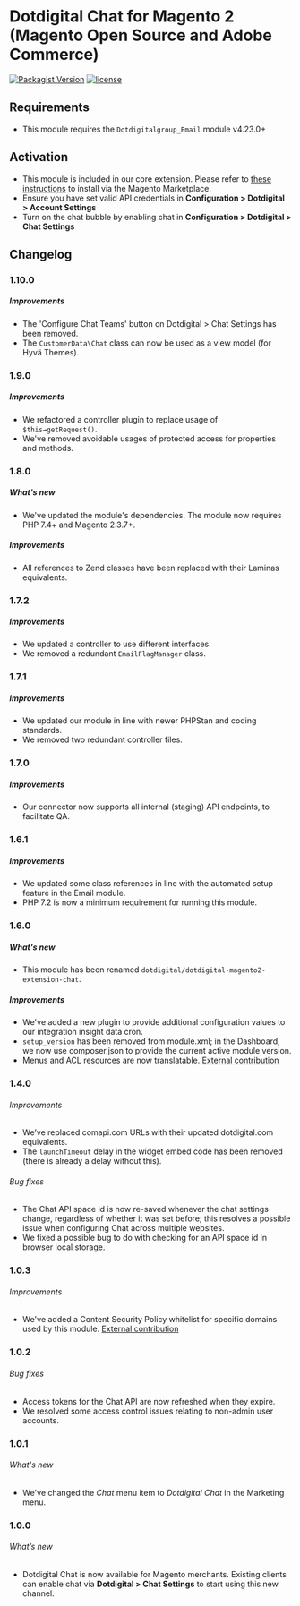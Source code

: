 # Dotdigital Chat for Magento 2 (Magento Open Source and Adobe Commerce)
[![Packagist Version](https://img.shields.io/packagist/v/dotdigital/dotdigital-magento2-extension-chat?color=green&label=stable)](https://github.com/dotmailer/dotmailer-magento2-extension-chat/releases)
[![license](https://img.shields.io/github/license/mashape/apistatus.svg)](LICENSE.md)

## Requirements
- This module requires the `Dotdigitalgroup_Email` module v4.23.0+

## Activation
- This module is included in our core extension. Please refer to [these instructions](https://github.com/dotmailer/dotmailer-magento2-extension#installation) to install via the Magento Marketplace.
- Ensure you have set valid API credentials in **Configuration > Dotdigital > Account Settings**
- Turn on the chat bubble by enabling chat in **Configuration > Dotdigital > Chat Settings**

## Changelog

### 1.10.0

##### Improvements
- The 'Configure Chat Teams' button on Dotdigital > Chat Settings has been removed.
- The `CustomerData\Chat` class can now be used as a view model (for Hyvä Themes).

### 1.9.0

##### Improvements
- We refactored a controller plugin to replace usage of `$this→getRequest()`.
- We've removed avoidable usages of protected access for properties and methods.

### 1.8.0

##### What's new
- We've updated the module's dependencies. The module now requires PHP 7.4+ and Magento 2.3.7+.

##### Improvements
- All references to Zend classes have been replaced with their Laminas equivalents.

### 1.7.2

##### Improvements
- We updated a controller to use different interfaces.
- We removed a redundant `EmailFlagManager` class.

### 1.7.1

##### Improvements
- We updated our module in line with newer PHPStan and coding standards.
- We removed two redundant controller files.

### 1.7.0

##### Improvements
- Our connector now supports all internal (staging) API endpoints, to facilitate QA.

### 1.6.1

##### Improvements
- We updated some class references in line with the automated setup feature in the Email module.
- PHP 7.2 is now a minimum requirement for running this module.

### 1.6.0

##### What's new
- This module has been renamed `dotdigital/dotdigital-magento2-extension-chat`.

##### Improvements
- We've added a new plugin to provide additional configuration values to our integration insight data cron.
- `setup_version` has been removed from module.xml; in the Dashboard, we now use composer.json to provide the current active module version.
- Menus and ACL resources are now translatable. [External contribution](https://github.com/dotmailer/dotmailer-magento2-extension-chat/pull/3)

### 1.4.0

###### Improvements
- We’ve replaced comapi.com URLs with their updated dotdigital.com equivalents.
- The `launchTimeout` delay in the widget embed code has been removed (there is already a delay without this).

###### Bug fixes
- The Chat API space id is now re-saved whenever the chat settings change, regardless of whether it was set before; this resolves a possible issue when configuring Chat across multiple websites. 
- We fixed a possible bug to do with checking for an API space id in browser local storage.

### 1.0.3

###### Improvements
- We've added a Content Security Policy whitelist for specific domains used by this module. [External contribution](https://github.com/dotmailer/dotmailer-magento2-extension-chat/pull/1)

### 1.0.2

###### Bug fixes
- Access tokens for the Chat API are now refreshed when they expire.
- We resolved some access control issues relating to non-admin user accounts.

### 1.0.1

###### What's new
- We've changed the _Chat_ menu item to _Dotdigital Chat_ in the Marketing menu.

### 1.0.0

###### What’s new
- Dotdigital Chat is now available for Magento merchants. Existing clients can enable chat via **Dotdigital > Chat Settings** to start using this new channel.  
